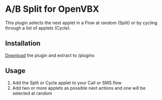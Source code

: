 # A/B Split for OpenVBX

This plugin selects the next applet in a Flow at random (Split) or by cycling through a list of applets (Cycle).

## Installation

[Download][1] the plugin and extract to /plugins

[1]: https://github.com/chadsmith/OpenVBX-Plugin-Split/archives/master

## Usage

1. Add the Split or Cycle applet to your Call or SMS flow
2. Add two or more applets as possible next actions and one will be selected at random
